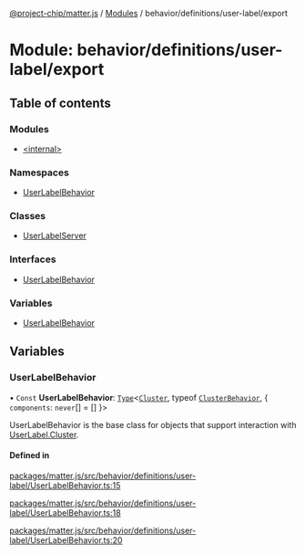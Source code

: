 [@project-chip/matter.js](../README.md) / [Modules](../modules.md) / behavior/definitions/user-label/export

# Module: behavior/definitions/user-label/export

## Table of contents

### Modules

- [\<internal\>](behavior_definitions_user_label_export._internal_.md)

### Namespaces

- [UserLabelBehavior](behavior_definitions_user_label_export.UserLabelBehavior.md)

### Classes

- [UserLabelServer](../classes/behavior_definitions_user_label_export.UserLabelServer.md)

### Interfaces

- [UserLabelBehavior](../interfaces/behavior_definitions_user_label_export.UserLabelBehavior-1.md)

### Variables

- [UserLabelBehavior](behavior_definitions_user_label_export.md#userlabelbehavior)

## Variables

### UserLabelBehavior

• `Const` **UserLabelBehavior**: [`Type`](../interfaces/behavior_cluster_export.ClusterBehavior.Type.md)\<[`Cluster`](../interfaces/cluster_export.UserLabel.Cluster.md), typeof [`ClusterBehavior`](behavior_cluster_export.ClusterBehavior.md), \{ `components`: `never`[] = [] }\>

UserLabelBehavior is the base class for objects that support interaction with [UserLabel.Cluster](cluster_export.UserLabel.md#cluster).

#### Defined in

[packages/matter.js/src/behavior/definitions/user-label/UserLabelBehavior.ts:15](https://github.com/project-chip/matter.js/blob/2d9f2165d2672864fda3496a6d0d5f93597f82c6/packages/matter.js/src/behavior/definitions/user-label/UserLabelBehavior.ts#L15)

[packages/matter.js/src/behavior/definitions/user-label/UserLabelBehavior.ts:18](https://github.com/project-chip/matter.js/blob/2d9f2165d2672864fda3496a6d0d5f93597f82c6/packages/matter.js/src/behavior/definitions/user-label/UserLabelBehavior.ts#L18)

[packages/matter.js/src/behavior/definitions/user-label/UserLabelBehavior.ts:20](https://github.com/project-chip/matter.js/blob/2d9f2165d2672864fda3496a6d0d5f93597f82c6/packages/matter.js/src/behavior/definitions/user-label/UserLabelBehavior.ts#L20)
